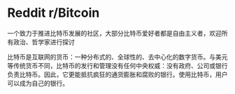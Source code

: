 # 

# Reddit r/Bitcoin

一个致力于推进比特币发展的社区，大部分比特币爱好者都是自由主义者，欢迎所有政治、哲学家进行探讨

比特币是互联网的货币：一种分布式的、全球性的、去中心化的数字货币。与美元等传统货币不同，比特币的发行和管理没有任何中央权威：没有政府、公司或银行负责比特币。因此，它更能抵抗疯狂的通货膨胀和腐败的银行。使用比特币，用户可以成为自己的银行。

